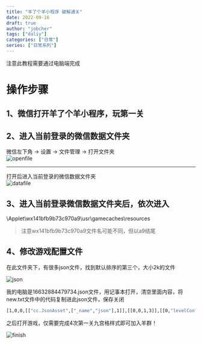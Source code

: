 ```yaml
---
title: "羊了个羊小程序 破解通关"
date: 2022-09-16
draft: true
author: "jobcher"
tags: ["daliy"]
categories: ["日常"]
series: ["日常系列"]
---
```

  
注意此教程需要通过电脑端完成  
  
# 操作步骤  
## 1、微信打开羊了个羊小程序，玩第一关  

## 2、进入当前登录的微信数据文件夹
微信左下角 -> 设置 -> 文件管理 -> 打开文件夹  
![openfile](/images/ylgy-openfile.jpg)  
  
  
***
打开后进入当前登录的微信数据文件夹  
![datafile](/images/ylgy-datafile.jpg)  

## 3、进入当前登录微信数据文件夹后，依次进入
\Applet\wx141bfb9b73c970a9\usr\gamecaches\resources  
  
>注意wx141bfb9b73c970a9文件名可能不同，但以a9结尾



## 4、修改游戏配置文件
  
在此文件夹下，有很多json文件，找到默认排序的第三个，大小2k的文件  
  
![json](/images/ylgy-json.jpg)  
  
我的电脑是16632884479734.json文件，用记事本打开，清空里面内容，将new.txt文件中的代码复制进此json文件，保存关闭  
```sh
[1,0,0,[["cc.JsonAsset",["_name","json"],1]],[[0,0,1,3]],[[0,"levelConfigData",{"dailyLevel":[[80001,80001],[80001,80001],[80001,80001],[80001,80001],[80001,80001],[80001,80001],[80001,80001],[80001,80001],[80001,80001],[80001,80001],[80001,80001],[80001,80001],[80001,80001],[80001,80001],[80001,80001],[80001,80001],[80001,80001],[80001,80001],[80001,80001],[80001,80001],[80001,80001],[80001,80001],[80001,80001],[80001,80001],[80001,80001],[80001,80001],[80001,80001],[80001,80001],[80001,80001],[80001,80001],[80001,80001]],"topicLevel":[[10017,10017],[10017,10017],[10017,10017],[10017,10017],[10017,10017],[10017,10017],[10017,10017],[10017,10017],[10017,10017],[10017,10017],[10017,10017],[10017,10017],[10017,10017],[10017,10017],[10017,10017],[10017,10017],[10017,10017],[10017,10017],[10017,10017],[10017,10017],[10017,10017],[10017,10017],[10017,10017],[10017,10017],[10017,10017],[10017,10017],[10017,10017],[10017,10017],[10017,10017],[10017,10017],[10017,10017]]}]],0,0,[],[],[]]
```
之后打开游戏，仅需要完成4次第一关九宫格样式即可加入羊群！  
  
![finish](/images/ylgy-finish.png)  

